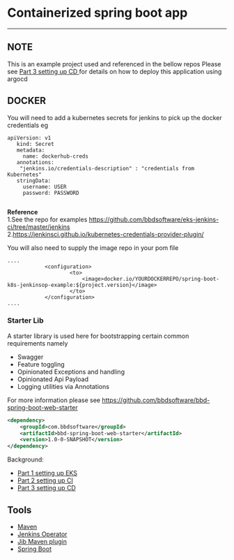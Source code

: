 
#  Containerized spring boot app 

---
## NOTE

This is an example project used and referenced in the bellow repos
Please see [Part 3 setting up CD ](https://github.com/bbdsoftware/eks-argo-cd) for details on how to deploy this application using argocd 

## DOCKER
You will need to add a kubernetes secrets for jenkins to pick up the docker credentials
eg 

```
apiVersion: v1
   kind: Secret
   metadata:
     name: dockerhub-creds
   annotations:
    "jenkins.io/credentials-description" : "credentials from Kubernetes"
   stringData:
     username: USER
     password: PASSWORD
   
```

**Reference**  
1.See the repo for examples https://github.com/bbdsoftware/eks-jenkins-ci/tree/master/jenkins  
2.https://jenkinsci.github.io/kubernetes-credentials-provider-plugin/

You will also need to supply the image repo in your pom file

```
....
            <configuration>
                    <to>
                        <image>docker.io/YOURDOCKERREPO/spring-boot-k8s-jenkinsop-example:${project.version}</image>
                    </to>
            </configuration>
....            
```                



### Starter Lib

A starter library is used here for bootstrapping certain common requirements namely  

* Swagger
* Feature toggling
* Opinionated Exceptions and handling
* Opinionated Api Payload 
* Logging utilities via Annotations

For more information please see  https://github.com/bbdsoftware/bbd-spring-boot-web-starter

```xml
<dependency>
    <groupId>com.bbdsoftware</groupId>
    <artifactId>bbd-spring-boot-web-starter</artifactId>
    <version>1.0-0-SNAPSHOT</version>
</dependency>
```


Background:

* [Part 1 setting up EKS ](https://github.com/bbdsoftware/eks-bootstrap)
* [Part 2 setting up CI](https://github.com/bbdsoftware/eks-jenkins-ci)
* [Part 3 setting up CD ](https://github.com/bbdsoftware/eks-argo-cd)


## Tools
- [Maven](https://maven.apache.org/)
- [Jenkins Operator](https://github.com/jenkinsci/kubernetes-operator)
- [Jib Maven plugin](https://github.com/GoogleContainerTools/jib/tree/master/jib-maven-plugin)
- [Spring Boot](https://spring.io/projects/spring-boot)
